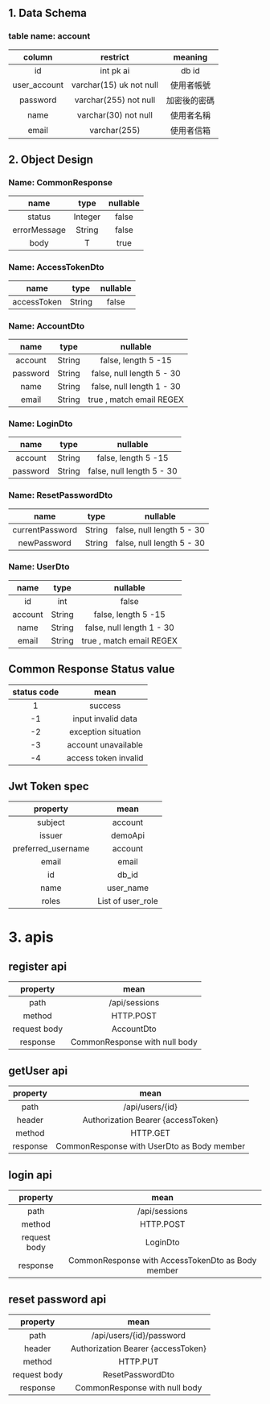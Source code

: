 ## 1. Data Schema

### table name: account

| column        | restrict         |           meaning  |
|:-------------:|:-------------:   |  :-------------:   |
| id   |  int pk  ai | db id  |
| user_account   | varchar(15) uk not null |   使用者帳號|
| password       | varchar(255) not null   |加密後的密碼|
| name        | varchar(30) not null   |使用者名稱      |
| email      | 	varchar(255)  | 使用者信箱              |




## 2. Object Design

### Name:	CommonResponse

| name        | type               |     nullable       |
|:-------------:|:-------------:   |  :-------------:   |
| status             |  Integer    | 	false           |
| errorMessage       | String      |   	false|
| body               | T           |true|



### Name:	AccessTokenDto

| name        | type               |     nullable       |
|:-------------:|:-------------:   |  :-------------:   |
| accessToken             |  String    | 	false           |




### Name:	AccountDto

| name          | type              |     nullable      |
|:-------------:|:-------------:   |  :-------------:   |
| account       |  String          | 	false,  length 5 -15  |
| password      | String           |   	false,  null length 5 - 30   |
| name          | String           |false,  null length 1 - 30     |
| email         | String           |true ,	match email REGEX|


### Name:	LoginDto

| name          | type              |     nullable      |
|:-------------:|:-------------:   |  :-------------:   |
| account       |  String          | 	false,  length 5 -15  |
| password      | String           |   	false,  null length 5 - 30   |




### Name:	ResetPasswordDto

| name          | type              |     nullable      |
|:-------------:|:-------------:   |  :-------------:   |
| currentPassword       |  String     | 	false,  null length 5 - 30  |
| newPassword      | String           |   	false,  null length 5 - 30  |


### Name:	UserDto

| name          | type              |     nullable      |
|:-------------:|:-------------:   |  :-------------:   |
| id            |  int             | 	false                    |
| account       | String           |   	false, length 5 -15      |
| name          | String           |false,  null length 1 - 30   |
| email         | String           |true ,	match email REGEX    |

## Common Response Status value
| status code   | mean             |  
| :-------------: |:-------------: |  
| 1         | success              |  
| -1        | input invalid data   |
| -2        | exception situation  |
| -3        | account unavailable  |
| -4        | access token invalid |

## Jwt Token spec
|      property      |       mean        |  
|:------------------:|:-----------------:|  
|      subject       |      account      |  
|       issuer       |     	demoApi      |
| preferred_username |      account      |
|       email        |       email       |
|         id         |       db_id       |
|        name        |     user_name     |
|      roles      | List of user_role |



#  3. apis
## register api

| property        | mean           |  
| :-------------: |:-------------: |  
| path            | /api/sessions  |  
| method          | 	HTTP.POST  |
| request body    | AccountDto |
| response        | CommonResponse with null body  |


## getUser api

| property        | mean             |  
| :-------------: |:-------------:   |  
| path            | /api/users/{id}  |  
| header          | 	Authorization	Bearer {accessToken}     |  
| method          | 		HTTP.GET       |
| response        | CommonResponse with UserDto as Body member   |


## login api

| property        | mean             |  
| :-------------: |:-------------:   |  
| path            | /api/sessions    |  
| method          | 		HTTP.POST|
| request body    | LoginDto         |
| response        | 	CommonResponse with AccessTokenDto as Body member|


## reset password api

| property        | mean             |  
| :-------------: |:-------------:   |  
| path            |     /api/users/{id}/password                 |  
| header          | 	Authorization	Bearer {accessToken}     |  
| method          | 		HTTP.PUT                             |
| request body    | ResetPasswordDto                             |
| response        | 	CommonResponse with null body            |
